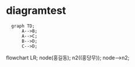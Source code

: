# diagramtest

```mermaid
  graph TD;
      A-->B;
      A-->C;
      B-->D;
      C-->D;
```


flowchart LR;
node(홍길동);
n2((홍당무));
node-->n2;

